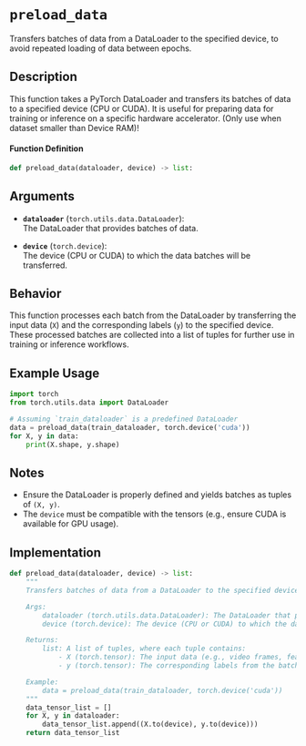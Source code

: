 # `preload_data`

Transfers batches of data from a DataLoader to the specified device, to avoid repeated loading of data between epochs.

## Description

This function takes a PyTorch DataLoader and transfers its batches of data to a specified device (CPU or CUDA). It is useful for preparing data for training or inference on a specific hardware accelerator. (Only use when dataset smaller than Device RAM)!

#### Function Definition
```python
def preload_data(dataloader, device) -> list:
```

## Arguments

- **`dataloader`** (`torch.utils.data.DataLoader`):  
  The DataLoader that provides batches of data.

- **`device`** (`torch.device`):  
  The device (CPU or CUDA) to which the data batches will be transferred.

## Behavior

This function processes each batch from the DataLoader by transferring the input data (`X`) and the corresponding labels (`y`) to the specified device. These processed batches are collected into a list of tuples for further use in training or inference workflows.

## Example Usage

```python
import torch
from torch.utils.data import DataLoader

# Assuming `train_dataloader` is a predefined DataLoader
data = preload_data(train_dataloader, torch.device('cuda'))
for X, y in data:
    print(X.shape, y.shape)
```

## Notes

- Ensure the DataLoader is properly defined and yields batches as tuples of `(X, y)`.
- The `device` must be compatible with the tensors (e.g., ensure CUDA is available for GPU usage).

## Implementation
```python
def preload_data(dataloader, device) -> list:
    """
    Transfers batches of data from a DataLoader to the specified device.

    Args:
        dataloader (torch.utils.data.DataLoader): The DataLoader that provides batches of data.
        device (torch.device): The device (CPU or CUDA) to which the data batches will be transferred.

    Returns:
        list: A list of tuples, where each tuple contains:
            - X (torch.tensor): The input data (e.g., video frames, features) from the batch, transferred to the specified device.
            - y (torch.tensor): The corresponding labels from the batch, transferred to the specified device.

    Example:
        data = preload_data(train_dataloader, torch.device('cuda'))
    """
    data_tensor_list = []
    for X, y in dataloader:
        data_tensor_list.append((X.to(device), y.to(device)))
    return data_tensor_list
```

